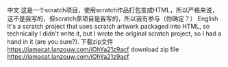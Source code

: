 中文
这是一个scratch项目，使用scratch作品打包变成HTML，所以严格来说，这不是我写的，但scratch原项目是我写的，所以我有参与（你确定？）
English
It's a scratch project that uses scratch artwork packaged into HTML, so technically I didn't write it, but I wrote the original scratch project, so I had a hand in it (are you sure?).
下载zip文件 https://iamacat.lanzouw.com/iOhYa21z9acf
download zip file https://iamacat.lanzouw.com/iOhYa21z9acf
